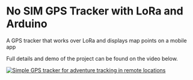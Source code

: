 # No SIM GPS Tracker with LoRa and Arduino 
A GPS tracker that works over LoRa and displays map points on a mobile app

Full details and demo of the project can be found on the video below. 

[![Simple GPS tracker for adventure tracking in remote locations](https://img.youtube.com/vi/v-kA-XOIFfo/original.jpg)](https://www.youtube.com/watch?v=v-kA-XOIFfo)



